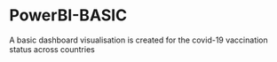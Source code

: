 # PowerBI-BASIC
A basic dashboard visualisation is created for the covid-19 vaccination status across countries 
